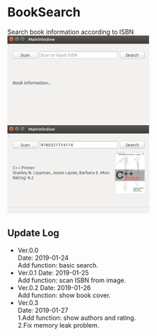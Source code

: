 # BookSearch
Search book information according to ISBN  
<img src=img1.PNG height=200 /> <img src=img2.PNG height=200 />  

## Update Log  

* Ver.0.0  
Date: 2019-01-24  
Add function: basic search.  
* Ver.0.1
Date: 2019-01-25  
Add function: scan ISBN from image.  
* Ver.0.2
Date: 2019-01-26  
Add function: show book cover.  
* Ver.0.3  
Date: 2019-01-27  
1.Add function: show authors and rating.  
2.Fix memory leak problem.
